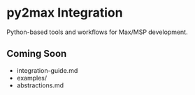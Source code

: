 # py2max Integration

Python-based tools and workflows for Max/MSP development.

## Coming Soon

- integration-guide.md
- examples/
- abstractions.md